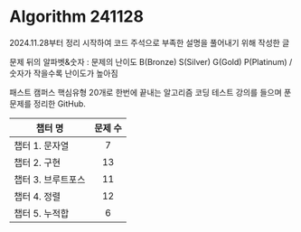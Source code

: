 # Algorithm 241128
2024.11.28부터 정리 시작하여 코드 주석으로 부족한 설명을 풀어내기 위해 작성한 글

문제 뒤의 알파벳&숫자 : 문제의 난이도 B(Bronze) S(Silver) G(Gold) P(Platinum) / 숫자가 작을수록 난이도가 높아짐

패스트 캠퍼스 핵심유형 20개로 한번에 끝내는 알고리즘 코딩 테스트 강의를 들으며 푼 문제를 정리한 GitHub.

|챕터 명|문제 수|
|---|:---:|
|챕터 1. 문자열|7|
|챕터 2. 구현|13|
|챕터 3. 브루트포스|11|
|챕터 4. 정렬|12|
|챕터 5. 누적합|6|
